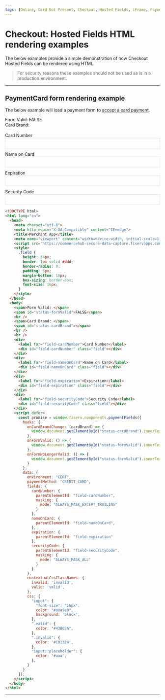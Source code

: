 ```yaml
---
tags: [Online, Card Not Present, Checkout, Hosted Fields, iFrame, PaymentCard, PaymentCheck]
---
```


# Checkout: Hosted Fields HTML rendering examples

The below examples provide a simple demonstration of how Checkout Hosted Fields can be rendered using HTML.

<!-- theme: danger -->
> For security reasons these examples should not be used as is in a production environment.

---

## PaymentCard form rendering example

The below example will load a payment form to [accept a card payment](?path=docs/Online-Mobile-Digital/Checkout/Hosted-Fields/Hosted-Fields-PaymentCard.md).

<!--
type: tab
titles: Form Example, HTML Code
-->

<!DOCTYPE html>
<html lang="en">
  <head>
    <meta charset="utf-8">
    <meta http-equiv="X-UA-Compatible" content="IE=edge">
    <title>Merchant App</title>
    <meta name="viewport" content="width=device-width, initial-scale=1, shrink-to-fit=no">
    <script src="https://commercehub-secure-data-capture.fiservapps.com/3.1.7/checkout.js"></script>
    <style>
      .field {
        height: 34px;
        border: 1px solid #ddd;
        border-radius: 0;
        padding: 5px;
        margin-bottom: 10px;
        box-sizing: border-box;
        font-size: 16px;
      }
    </style>
  </head>
  <body>
    <span>Form Valid: </span>
    <span id="status-formValid">FALSE</span>
    <br />
    <span>Card Brand: </span>
    <span id="status-cardBrand"></span>
    <br />
    <br />
    <div>
      <label for="field-cardNumber">Card Number</label>
      <div id="field-cardNumber" class="field"></div>
    </div>
    <div>
      <label for="field-nameOnCard">Name on Card</label>
      <div id="field-nameOnCard" class="field"></div>
    </div>
    <div>
      <label for="field-expiration">Expiration</label>
      <div id="field-expiration" class="field"></div>
    </div>
    <div>
      <label for="field-securityCode">Security Code</label>
      <div id="field-securityCode" class="field"></div>
    </div>
    <script defer>
      const promise = window.fiserv.components.paymentFields({
        hooks: {
          onCardBrandChange: (cardBrand) => {
            window.document.getElementById("status-cardBrand").innerText = cardBrand ?? "";
          },
          onFormValid: () => {
            window.document.getElementById("status-formValid").innerText = "TRUE";
          },
          onFormNoLongerValid: () => {
            window.document.getElementById("status-formValid").innerText = "FALSE";
          }
        },
        data: {
          environment: "CERT",
          paymentMethod: "CREDIT_CARD",
          fields: {
            cardNumber: {
              parentElementId: "field-cardNumber",
              masking: {
                mode: "ALWAYS_MASK_EXCEPT_TRAILING"
              }
            },
            nameOnCard: {
              parentElementId: "field-nameOnCard",
            },
            expiration: {
              parentElementId: "field-expiration"
            },
            securityCode: {
              parentElementId: "field-securityCode",
              masking: {
                mode: "ALWAYS_MASK_ALL"
              }
            }
          },
          contextualCssClassNames: {
            invalid: 'invalid',
            valid: 'valid',
          },
          css: {
            "input": {
              "font-size": "16px",
              color: "#00a9e0",
              background: 'black',
            },
            ".valid": {
              color: "#43B02A",
            },
            ".invalid": {
              color: '#C01324',
            },
            "input::placeholder": {
              color: "#aaa",
            },
          }
        }
      });
    </script>
  </body>
</html>

<!--
type: tab
-->

```html
<!DOCTYPE html>
<html lang="en">
  <head>
    <meta charset="utf-8">
    <meta http-equiv="X-UA-Compatible" content="IE=edge">
    <title>Merchant App</title>
    <meta name="viewport" content="width=device-width, initial-scale=1, shrink-to-fit=no">
    <script src="https://commercehub-secure-data-capture.fiservapps.com/3.1.7/checkout.js"></script>
    <style>
      .field {
        height: 34px;
        border: 1px solid #ddd;
        border-radius: 0;
        padding: 5px;
        margin-bottom: 10px;
        box-sizing: border-box;
        font-size: 16px;
      }
    </style>
  </head>
  <body>
    <span>Form Valid: </span>
    <span id="status-formValid">FALSE</span>
    <br />
    <span>Card Brand: </span>
    <span id="status-cardBrand"></span>
    <br />
    <br />
    <div>
      <label for="field-cardNumber">Card Number</label>
      <div id="field-cardNumber" class="field"></div>
    </div>
    <div>
      <label for="field-nameOnCard">Name on Card</label>
      <div id="field-nameOnCard" class="field"></div>
    </div>
    <div>
      <label for="field-expiration">Expiration</label>
      <div id="field-expiration" class="field"></div>
    </div>
    <div>
      <label for="field-securityCode">Security Code</label>
      <div id="field-securityCode" class="field"></div>
    </div>
    <script defer>
      const promise = window.fiserv.components.paymentFields({
        hooks: {
          onCardBrandChange: (cardBrand) => {
            window.document.getElementById("status-cardBrand").innerText = cardBrand ?? "";
          },
          onFormValid: () => {
            window.document.getElementById("status-formValid").innerText = "TRUE";
          },
          onFormNoLongerValid: () => {
            window.document.getElementById("status-formValid").innerText = "FALSE";
          }
        },
        data: {
          environment: "CERT",
          paymentMethod: "CREDIT_CARD",
          fields: {
            cardNumber: {
              parentElementId: "field-cardNumber",
              masking: {
                mode: "ALWAYS_MASK_EXCEPT_TRAILING"
              }
            },
            nameOnCard: {
              parentElementId: "field-nameOnCard",
            },
            expiration: {
              parentElementId: "field-expiration"
            },
            securityCode: {
              parentElementId: "field-securityCode",
              masking: {
                mode: "ALWAYS_MASK_ALL"
              }
            }
          },
          contextualCssClassNames: {
            invalid: 'invalid',
            valid: 'valid',
          },
          css: {
            "input": {
              "font-size": "16px",
              color: "#00a9e0",
              background: 'black',
            },
            ".valid": {
              color: "#43B02A",
            },
            ".invalid": {
              color: '#C01324',
            },
            "input::placeholder": {
              color: "#aaa",
            },
          }
        }
      });
    </script>
  </body>
</html>
```
<!-- type: tab-end -->

---

